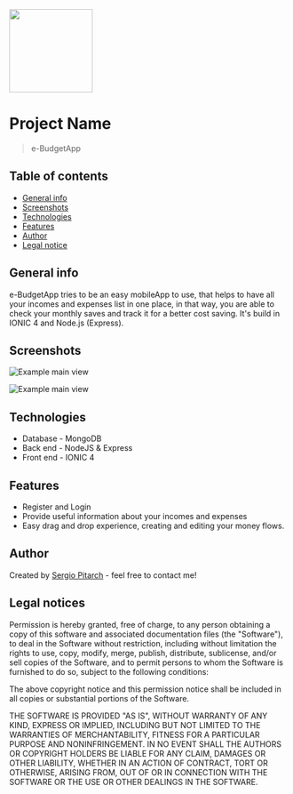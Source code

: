 

<img src="https://res.cloudinary.com/dzj7gaftg/image/upload/v1586337654/api/logo-pge_s1exnz.jpg" height="150">

# Project Name
> e-BudgetApp

## Table of contents
* [General info](#general-info)
* [Screenshots](#screenshots)
* [Technologies](#technologies)
* [Features](#features)
* [Author](#author)
* [Legal notice](#legalnotice)

## General info
e-BudgetApp tries to be an easy mobileApp to use, that helps to have all your incomes and expenses list in one place, in that way, you are able to check your monthly saves and track it for a better cost saving. It's build in IONIC 4 and Node.js (Express).

## Screenshots
![Example main view](https://res.cloudinary.com/dzj7gaftg/image/upload/v1586337264/api/main-pge_qxpv0b.jpg)

![Example main view](https://res.cloudinary.com/dzj7gaftg/image/upload/v1586337280/api/login-pge_q02fjq.jpg)

## Technologies
* Database - MongoDB
* Back end - NodeJS & Express 
* Front end - IONIC 4

## Features
* Register and Login
* Provide useful information about your incomes and expenses
* Easy drag and drop experience, creating and editing your money flows.

## Author
Created by [Sergio Pitarch](https://www.linkedin.com/in/sergiopitarchmillet) - feel free to contact me!

## Legal notices

Permission is hereby granted, free of charge, to any person obtaining a copy
of this software and associated documentation files (the "Software"), to deal
in the Software without restriction, including without limitation the rights
to use, copy, modify, merge, publish, distribute, sublicense, and/or sell
copies of the Software, and to permit persons to whom the Software is
furnished to do so, subject to the following conditions:

The above copyright notice and this permission notice shall be included in all
copies or substantial portions of the Software.

THE SOFTWARE IS PROVIDED "AS IS", WITHOUT WARRANTY OF ANY KIND, EXPRESS OR
IMPLIED, INCLUDING BUT NOT LIMITED TO THE WARRANTIES OF MERCHANTABILITY,
FITNESS FOR A PARTICULAR PURPOSE AND NONINFRINGEMENT. IN NO EVENT SHALL THE
AUTHORS OR COPYRIGHT HOLDERS BE LIABLE FOR ANY CLAIM, DAMAGES OR OTHER
LIABILITY, WHETHER IN AN ACTION OF CONTRACT, TORT OR OTHERWISE, ARISING FROM,
OUT OF OR IN CONNECTION WITH THE SOFTWARE OR THE USE OR OTHER DEALINGS IN THE
SOFTWARE.
